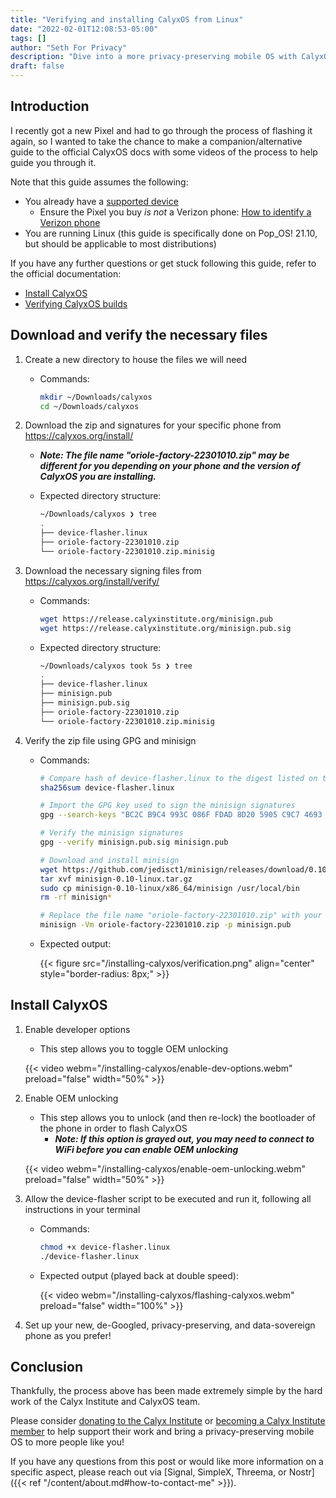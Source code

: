 ```yaml
---
title: "Verifying and installing CalyxOS from Linux"
date: "2022-02-01T12:08:53-05:00"
tags: []
author: "Seth For Privacy"
description: "Dive into a more privacy-preserving mobile OS with CalyxOS, and get there using this guide for installing CalyxOS from Linux"
draft: false
---
```


## Introduction

I recently got a new Pixel and had to go through the process of flashing it again, so I wanted to take the chance to make a companion/alternative guide to the official CalyxOS docs with some videos of the process to help guide you through it.

Note that this guide assumes the following:

- You already have a [supported device](https://calyxos.org/docs/guide/device-support/)
  - Ensure the Pixel you buy *is not* a Verizon phone: [How to identify a Verizon phone](https://calyxos.org/install/verizon/)
- You are running Linux (this guide is specifically done on Pop_OS! 21.10, but should be applicable to most distributions)

If you have any further questions or get stuck following this guide, refer to the official documentation:

- [Install CalyxOS](https://calyxos.org/install/)
- [Verifying CalyxOS builds](https://calyxos.org/install/verify/)

## Download and verify the necessary files

1. Create a new directory to house the files we will need

    - Commands:

        ```bash
        mkdir ~/Downloads/calyxos
        cd ~/Downloads/calyxos
        ```

2. Download the zip and signatures for your specific phone from https://calyxos.org/install/

    - ***Note: The file name "oriole-factory-22301010.zip" may be different for you depending on your phone and the version of CalyxOS you are installing.***

    - Expected directory structure:

        ```bash
        ~/Downloads/calyxos ❯ tree
        .
        ├── device-flasher.linux
        ├── oriole-factory-22301010.zip
        └── oriole-factory-22301010.zip.minisig
        ```

3. Download the necessary signing files from https://calyxos.org/install/verify/

    - Commands:

        ```bash
        wget https://release.calyxinstitute.org/minisign.pub
        wget https://release.calyxinstitute.org/minisign.pub.sig
        ```

    - Expected directory structure:

        ```bash
        ~/Downloads/calyxos took 5s ❯ tree
        .
        ├── device-flasher.linux
        ├── minisign.pub
        ├── minisign.pub.sig
        ├── oriole-factory-22301010.zip
        └── oriole-factory-22301010.zip.minisig
        ```

4. Verify the zip file using GPG and minisign

    - Commands:

        ```bash
        # Compare hash of device-flasher.linux to the digest listed on the install page for your device
        sha256sum device-flasher.linux

        # Import the GPG key used to sign the minisign signatures
        gpg --search-keys "BC2C B9C4 993C 086F FDAD 8D20 5905 C9C7 4693 488B"

        # Verify the minisign signatures
        gpg --verify minisign.pub.sig minisign.pub

        # Download and install minisign
        wget https://github.com/jedisct1/minisign/releases/download/0.10/minisign-0.10-linux.tar.gz
        tar xvf minisign-0.10-linux.tar.gz
        sudo cp minisign-0.10-linux/x86_64/minisign /usr/local/bin
        rm -rf minisign*

        # Replace the file name "oriole-factory-22301010.zip" with your own downloaded file above
        minisign -Vm oriole-factory-22301010.zip -p minisign.pub
        ```

    - Expected output:

        {{< figure src="/installing-calyxos/verification.png" align="center" style="border-radius: 8px;" >}}

## Install CalyxOS

1. Enable developer options

    - This step allows you to toggle OEM unlocking

    {{< video webm="/installing-calyxos/enable-dev-options.webm" preload="false" width="50%" >}}

2. Enable OEM unlocking

    - This step allows you to unlock (and then re-lock) the bootloader of the phone in order to flash CalyxOS
        - ***Note: If this option is grayed out, you may need to connect to WiFi before you can enable OEM unlocking***

    {{< video webm="/installing-calyxos/enable-oem-unlocking.webm" preload="false" width="50%" >}}

3. Allow the device-flasher script to be executed and run it, following all instructions in your terminal

    - Commands:

        ```bash
        chmod +x device-flasher.linux
        ./device-flasher.linux
        ```

    - Expected output (played back at double speed):

        {{< video webm="/installing-calyxos/flashing-calyxos.webm" preload="false" width="100%" >}}

4. Set up your new, de-Googled, privacy-preserving, and data-sovereign phone as you prefer!

## Conclusion

Thankfully, the process above has been made extremely simple by the hard work of the Calyx Institute and CalyxOS team. 

Please consider [donating to the Calyx Institute](https://members.calyxinstitute.org/donate) or [becoming a Calyx Institute member](https://calyxinstitute.org/membership) to help support their work and bring a privacy-preserving mobile OS to more people like you!

If you have any questions from this post or would like more information on a specific aspect, please reach out via [Signal, SimpleX, Threema, or Nostr]({{< ref "/content/about.md#how-to-contact-me" >}}).
